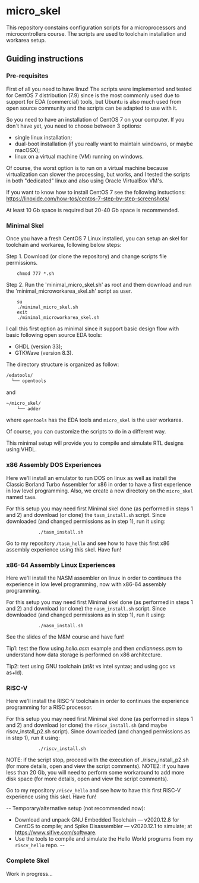 # micro_skel
This repository constains configuration scripts for a microprocessors and microcontrollers course. The scripts are used to toolchain installation and workarea setup.

## Guiding instructions

### Pre-requisites
First of all you need to have linux! The scripts were implemented and tested for CentOS 7 distribution (7.9) since is the most commonly used due to support for EDA (commercial) tools, but Ubuntu is also much used from open source community and the scripts can be adapted to use with it.

So you need to have an installation of CentOS 7 on your computer. If you don´t have yet, you need to choose between 3 options:
- single linux installation;
- dual-boot installation (if you really want to maintain windowns, or maybe macOSX);
- linux on a virtual machine (VM) running on windows.

Of course, the worst option is to run on a virtual machine because virtualization can slower the processing, but works, and I tested the scripts in both "dedicated" linux and also using Oracle VirtualBox VM's.

If you want to know how to install CentOS 7 see the following instuctions: https://linoxide.com/how-tos/centos-7-step-by-step-screenshots/

At least 10 Gb space is required but 20-40 Gb space is recommended.

### Minimal Skel
Once you have a fresh CentOS 7 Linux installed, you can setup an skel for toolchain and workarea, following below steps:

Step 1. Download (or clone the repository) and change scripts file permissions.
        
        chmod 777 *.sh

Step 2. Run the 'minimal_micro_skel.sh' as root and them download and run the 'minimal_microworkarea_skel.sh' script as user.

        su
        ./minimal_micro_skel.sh
        exit
        ./minimal_microworkarea_skel.sh

I call this first option as minimal since it support basic design flow with basic following open source EDA tools:
- GHDL (version 33);
- GTKWave (version 8.3).

The directory structure is organized as follow:
```bash 
/edatools/
  └── opentools
```

and

```bash 
~/micro_skel/
    └── adder
```

where `opentools` has the EDA tools and `micro_skel` is the user workarea.

Of course, you can customize the scripts to do in a different way.

This minimal setup will provide you to compile and simulate RTL designs using VHDL.

### x86 Assembly DOS Experiences

Here we'll install an emulator to run DOS on linux as well as install the Classic Borland Turbo Assembler for x86 in order to have a first experience in low level programming. Also, we create a new directory on the `micro_skel` named `tasm`.

For this setup you may need first Minimal skel done (as performed in steps 1 and 2) and download (or clone) the `tasm_install.sh` script. Since downloaded (and changed permissions as in step 1), run it using:

                ./tasm_install.sh

Go to my repository `/tasm_hello` and see how to have this first x86 assembly experience using this skel. Have fun!

### x86-64 Assembly Linux Experiences

Here we'll install the NASM assembler on linux in order to continues the experience in low level programming, now with x86-64 assembly programming. 

For this setup you may need first Minimal skel done (as performed in steps 1 and 2) and download (or clone) the `nasm_install.sh` script. Since downloaded (and changed permissions as in step 1), run it using:

                ./nasm_install.sh

See the slides of the M&M course and have fun!

Tip1: test the flow using _hello.asm_ example and then _endianness.asm_ to understand how data storage is performed on x86 architecture.

Tip2: test using GNU toolchain (at&t vs intel syntax; and using gcc vs as+ld).

### RISC-V

Here we'll install the RISC-V toolchain in order to continues the experience programming for a RISC processor. 

For this setup you may need first Minimal skel done (as performed in steps 1 and 2) and download (or clone) the `riscv_install.sh` (and maybe riscv_install_p2.sh script). Since downloaded (and changed permissions as in step 1), run it using:

                ./riscv_install.sh
                
NOTE: if the script stop, proceed with the execution of ./riscv_install_p2.sh (for more details, open and view the script comments).
NOTE2: if you have less than 20 Gb, you will need to perform some workaround to add more disk space (for more details, open and view the script comments).

Go to my repository `/riscv_hello` and see how to have this first RISC-V experience using this skel. Have fun!

--
Temporary/alternative setup (not recommended now):
- Download and unpack GNU Embedded Toolchain — v2020.12.8 for CentOS to compile; and Spike Disassembler — v2020.12.1 to simulate;
at https://www.sifive.com/software.
- Use the tools to compile and simulate the Hello World programs from my `riscv_hello` repo.
--

### Complete Skel

Work in progress...
